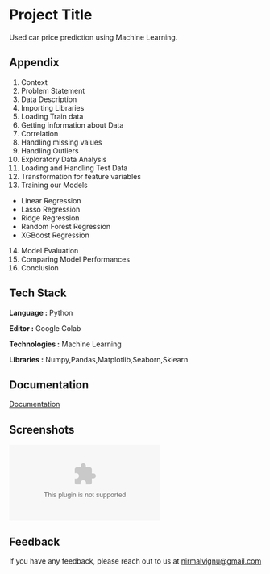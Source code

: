 
# Project Title

Used car price prediction using Machine Learning.


## Appendix


1. Context
2. Problem Statement
3. Data Description
4. Importing Libraries
5. Loading Train data
6. Getting information about Data
7. Correlation
8. Handling missing values
9. Handling Outliers
10. Exploratory Data Analysis
11. Loading and Handling Test Data
12. Transformation for feature variables
13. Training our Models
 * Linear Regression
* Lasso Regression
*  Ridge Regression
* Random Forest Regression
* XGBoost Regression
14. Model Evaluation
15. Comparing Model Performances
16. Conclusion

  
## Tech Stack

**Language :** Python

**Editor :** Google Colab

**Technologies :** Machine Learning

**Libraries :** Numpy,Pandas,Matplotlib,Seaborn,Sklearn 

  
## Documentation

[Documentation](https://github.com/NirmalVignu/Project-RegexSoftwareServices/blob/85d431eab89eb798dff882b160a90e2033ad23c7/Blueprint-team_12.docx)

  
## Screenshots

![App Screenshot](https://github.com/NirmalVignu/Project-RegexSoftwareServices/blob/bf0c5c307fb9b04a9d28643362717e30be74c932/Blueprint-team_12.docx)

  
## Feedback

If you have any feedback, please reach out to us at nirmalvignu@gmail.com

  